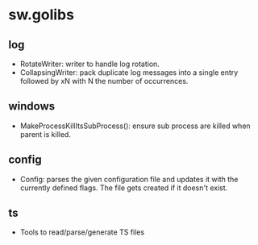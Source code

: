 # sw.golibs

## log
* RotateWriter: writer to handle log rotation.
* CollapsingWriter: pack duplicate log messages into a single entry followed by xN with N the number of occurrences.

## windows
* MakeProcessKillItsSubProcess(): ensure sub process are killed when parent is killed.

## config
* Config: parses the given configuration file and updates it with the currently defined flags. The file gets created if it doesn't exist.

## ts
* Tools to read/parse/generate TS files
